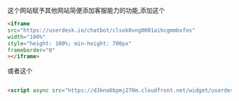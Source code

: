 这个网站赋予其他网站简便添加客服能力的功能,添加这个
```html
<iframe
src="https://userdesk.io/chatbot/clsok8vng0001aihcgmmbxfos"
width="100%"
style="height: 100%; min-height: 700px"
frameborder="0"
></iframe>
```
或者这个
```html

<script async src="https://d3kno6bpmj270m.cloudfront.net/widget/userdesk.js" data-userdesk="clsok8vng0001aihcgmmbxfos"></script>
```
